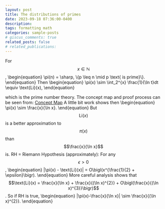 ```yaml
---
layout: post
title: The distributions of primes
date: 2023-09-18 07:36:00-0400
description: 
tags: formatting math
categories: sample-posts
# giscus_comments: true
related_posts: false
# related_publications: 
---
```

<!-- This post shows how to add bibliography to simple blog posts. If you would like something more academic, check the [distill style post]({% post_url 2018-12-22-distill %}). -->

For $$x \in \mathbb N$$,
\begin{equation}
    \pi(n) = \sharp\, \\{p \leq n \mid p \text{ is prime}\\}. 
\end{equation}
Then 
\begin{equation}
    \pi(x) \sim \int_2^{x} \frac{1}{\ln t}dt \equiv \text{Li}(x),
\end{equation}
<!-- Dont use colon !!!!!!!!!!!!!!!!!!!!!!!!!!!!!!!!!!!!!!!!!!!!! -->
which is the prime number theory. The concept map and proof process can be seen from: <a href="../../../assets/pdf/conceptMap.pdf">Concept Map</a> A little bit work shows then
\begin{equation}
    \pi(x) \sim \frac{x}{\ln x}.
\end{equation}
But $$\text{Li}(x)$$ is a better approximation to $$\pi(x)$$ than $$\frac{x}{\ln x}$$ is.
RH = Riemann Hypothesis (approximately): For any $$\epsilon > 0$$,
\begin{equation}
    |\pi(x) - \text{Li}(x)| = O\bigl(x^{\frac{1}{2} + \epsilon}\bigr).
\end{equation}
More careful analysis shows that $$\text{Li}(x) = \frac{x}{\ln x} + \frac{x}{(\ln x)^{2}} + O\bigl(\frac{x}{(\ln x)^{3}}\bigr)$$. So if RH is true,
\begin{equation}
    |\pi(x)-\frac{x}{\ln x}| \sim \frac{x}{(\ln x)^{2}}.
\end{equation}

    